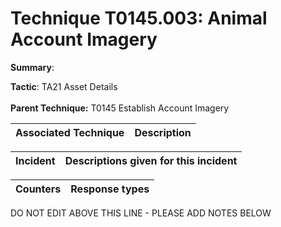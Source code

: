 # Technique T0145.003: Animal Account Imagery

**Summary**: 

**Tactic**: TA21 Asset Details <br><br>**Parent Technique:** T0145 Establish Account Imagery


| Associated Technique | Description |
| --------- | ------------------------- |



| Incident | Descriptions given for this incident |
| -------- | -------------------- |



| Counters | Response types |
| -------- | -------------- |


DO NOT EDIT ABOVE THIS LINE - PLEASE ADD NOTES BELOW